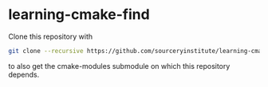 # learning-cmake-find
Clone this repository with 
```bash
git clone --recursive https://github.com/sourceryinstitute/learning-cmake-find.git
```
to also get the cmake-modules submodule on which this repository depends.
